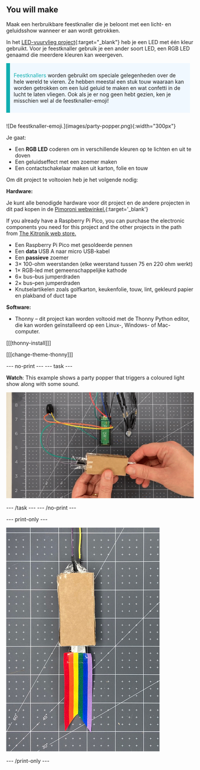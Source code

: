 ## You will make

Maak een herbruikbare feestknaller die je beloont met een licht- en geluidsshow wanneer er aan wordt getrokken.

In het [LED-vuurvlieg project](https://projects.raspberrypi.org/en/projects/led-firefly){:target="_blank"} heb je een LED met één kleur gebruikt. Voor je feestknaller gebruik je een ander soort LED, een RGB LED genaamd die meerdere kleuren kan weergeven.

<div style="display: flex; flex-wrap: wrap">
<div style="flex-basis: 200px; flex-grow: 1; margin-right: 10px;">
<div style="border-left: solid; border-width:10px; border-color: #0faeb0; background-color: aliceblue; padding: 10px; display:flex; margin-bottom: 27px;"><p><span style="color: #0faeb0">Feestknallers</span> worden gebruikt om speciale gelegenheden over de hele wereld te vieren. Ze hebben meestal een stuk touw waaraan kan worden getrokken om een luid geluid te maken en wat confetti in de lucht te laten vliegen. Ook als je er nog geen hebt gezien, ken je misschien wel al de feestknaller-emoji!</p>
</div>
<div>
![De feestknaller-emoji.](images/party-popper.png){:width="300px"}
</div>
</div>
</div>

Je gaat:

+ Een **RGB LED** coderen om in verschillende kleuren op te lichten en uit te doven
+ Een geluidseffect met een zoemer maken
+ Een contactschakelaar maken uit karton, folie en touw

Om dit project te voltooien heb je het volgende nodig:

**Hardware:**

Je kunt alle benodigde hardware voor dit project en de andere projecten in dit pad kopen in de [Pimoroni webwinkel.](https://shop.pimoroni.com/products/pico-intro-kit?variant=39893512945747){:target='_blank'}

If you already have a Raspberry Pi Pico, you can purchase the electronic components you need for this project and the other projects in the path from [The Kitronik web store.](https://kitronik.co.uk/products/5343-raspberry-pi-foundation-pico-pathway-pack)

+ Een Raspberry Pi Pico met gesoldeerde pennen
+ Een **data** USB A naar micro USB-kabel
+ Een **passieve** zoemer
+ 3× 100-ohm weerstanden (elke weerstand tussen 75 en 220 ohm werkt)
+ 1× RGB-led met gemeenschappelijke kathode
+ 6× bus–bus jumperdraden
+ 2× bus–pen jumperdraden
+ Knutselartikelen zoals golfkarton, keukenfolie, touw, lint, gekleurd papier en plakband of duct tape

**Software:**
+ Thonny – dit project kan worden voltooid met de Thonny Python editor, die kan worden geïnstalleerd op een Linux-, Windows- of Mac-computer.

[[[thonny-install]]]

[[[change-theme-thonny]]]


--- no-print --- --- task ---

**Watch**: This example shows a party popper that triggers a coloured light show along with some sound.

![A small piece of foil is pulled out of the popper switch and an LED lights up and a sound plays.](images/full-popper-test.gif)

--- /task --- --- /no-print ---

--- print-only ---

![A party popper made from cardboard with a ribbon tail.](images/add-ribbon.jpg)

--- /print-only ---
